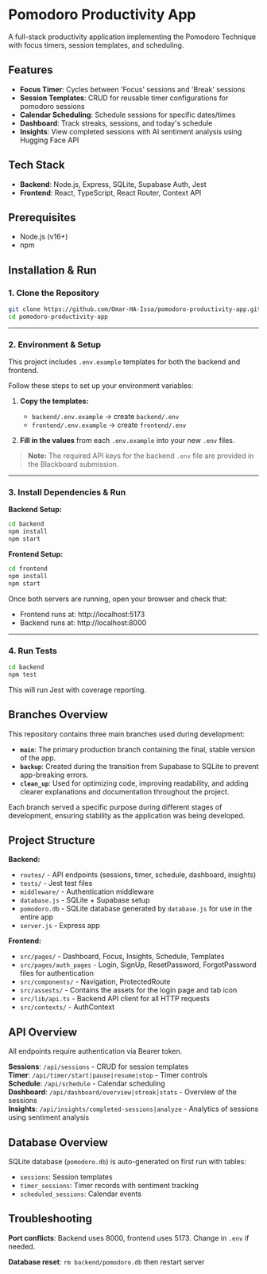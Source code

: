 # Pomodoro Productivity App

A full-stack productivity application implementing the Pomodoro Technique with focus timers, session templates, and scheduling.

## Features

- **Focus Timer**: Cycles between 'Focus' sessions and 'Break' sessions
- **Session Templates**: CRUD for reusable timer configurations for pomodoro sessions
- **Calendar Scheduling**: Schedule sessions for specific dates/times
- **Dashboard**: Track streaks, sessions, and today's schedule
- **Insights**: View completed sessions with AI sentiment analysis using Hugging Face API

## Tech Stack

- **Backend**: Node.js, Express, SQLite, Supabase Auth, Jest   
- **Frontend**: React, TypeScript, React Router, Context API

## Prerequisites

- Node.js (v16+)
- npm

## Installation & Run

### 1. Clone the Repository
```bash
git clone https://github.com/Omar-HA-Issa/pomodoro-productivity-app.git
cd pomodoro-productivity-app
```

---

### 2. Environment & Setup
This project includes `.env.example` templates for both the backend and frontend.  

Follow these steps to set up your environment variables:

1. **Copy the templates:**
   - `backend/.env.example` → create `backend/.env`
   - `frontend/.env.example` → create `frontend/.env`

2. **Fill in the values** from each `.env.example` into your new `.env` files.

> **Note:** The required API keys for the backend `.env` file are provided in the Blackboard submission.

---

### 3. Install Dependencies & Run

**Backend Setup:**
```bash
cd backend
npm install
npm start
```

**Frontend Setup:**
```bash
cd frontend
npm install
npm start
```

Once both servers are running, open your browser and check that:

- Frontend runs at: http://localhost:5173  
- Backend runs at: http://localhost:8000  

---

### 4. Run Tests

```bash
cd backend
npm test
```
This will run Jest with coverage reporting.


## Branches Overview

This repository contains three main branches used during development:

- **`main`**: The primary production branch containing the final, stable version of the app.  
- **`backup`**: Created during the transition from Supabase to SQLite to prevent app-breaking errors.  
- **`clean_up`**: Used for optimizing code, improving readability, and adding clearer explanations and documentation throughout the project.  

Each branch served a specific purpose during different stages of development, ensuring stability as the application was being developed.
## Project Structure

**Backend:**
- `routes/` - API endpoints (sessions, timer, schedule, dashboard, insights)
- `tests/` - Jest test files 
- `middleware/` - Authentication middleware
- `database.js` - SQLite + Supabase setup
- `pomodoro.db` - SQLite database generated by `database.js` for use in the entire app
- `server.js` - Express app

**Frontend:**
- `src/pages/` - Dashboard, Focus, Insights, Schedule, Templates
- `src/pages/auth_pages` - Login, SignUp, ResetPassword, ForgotPassword files for authentication
- `src/components/` - Navigation, ProtectedRoute
- `src/assests/` - Contains the assets for the login page and tab icon 
- `src/lib/api.ts` - Backend API client for all HTTP requests
- `src/contexts/` - AuthContext

## API Overview

All endpoints require authentication via Bearer token.

**Sessions**: `/api/sessions` - CRUD for session templates  
**Timer**: `/api/timer/start|pause|resume|stop` - Timer controls  
**Schedule**: `/api/schedule` - Calendar scheduling  
**Dashboard**: `/api/dashboard/overview|streak|stats` - Overview of the sessions  
**Insights**: `/api/insights/completed-sessions|analyze` - Analytics of sessions using sentiment analysis

## Database Overview

SQLite database (`pomodoro.db`) is auto-generated on first run with tables:
- `sessions`:  Session templates
- `timer_sessions`: Timer records with sentiment tracking
- `scheduled_sessions`: Calendar events

## Troubleshooting

**Port conflicts**: Backend uses 8000, frontend uses 5173. Change in `.env` if needed.

**Database reset**: `rm backend/pomodoro.db` then restart server


